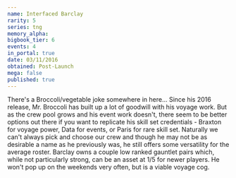 ```yaml
---
name: Interfaced Barclay
rarity: 5
series: tng
memory_alpha:
bigbook_tier: 6
events: 4
in_portal: true
date: 03/11/2016
obtained: Post-Launch
mega: false
published: true
---
```


There's a Broccoli/vegetable joke somewhere in here… Since his 2016 release, Mr. Broccoli has built up a lot of goodwill with his voyage work. But as the crew pool grows and his event work doesn't, there seem to be better options out there if you want to replicate his skill set credentials - Braxton for voyage power, Data for events, or Paris for rare skill set. Naturally we can't always pick and choose our crew and though he may not be as desirable a name as he previously was, he still offers some versatility for the average roster. Barclay owns a couple low ranked gauntlet pairs which, while not particularly strong, can be an asset at 1/5 for newer players. He won't pop up on the weekends very often, but is a viable voyage cog.
